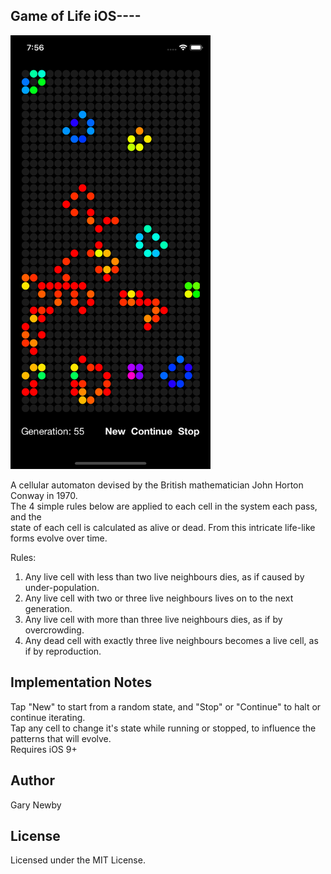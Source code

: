 Game of Life iOS----
------------------

<img src="https://github.com/garynewby/Game-of-Life/blob/master/GameOfLife/Assets.xcassets/GOL.imageset/GOL.png" width="320">

A cellular automaton devised by the British mathematician John Horton Conway in 1970.  
The 4 simple rules below are applied to each cell in the system each pass, and the  
state of each cell is calculated as alive or dead. From this intricate life-like  
forms evolve over time.  

Rules:  
1. Any live cell with less than two live neighbours dies, as if caused by under-population.  
2. Any live cell with two or three live neighbours lives on to the next generation.  
3. Any live cell with more than three live neighbours dies, as if by overcrowding.  
4. Any dead cell with exactly three live neighbours becomes a live cell, as if by reproduction.  

Implementation Notes
--------------------
Tap "New" to start from a random state, and "Stop" or "Continue" to halt or continue iterating.  
Tap any cell to change it's state while running or stopped, to influence the patterns that will evolve.  
Requires iOS 9+

Author
------
Gary Newby

License
-------
Licensed under the MIT License.

